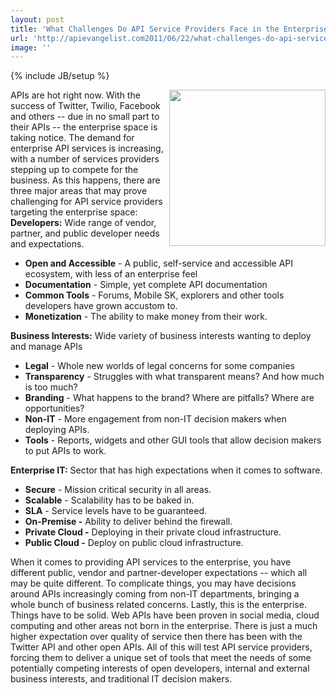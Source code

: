 ```yaml
---
layout: post
title: 'What Challenges Do API Service Providers Face in the Enterprise Space'
url: 'http://apievangelist.com2011/06/22/what-challenges-do-api-service-providers-face-in-the-enterprise-space/'
image: ''
---
```

{% include JB/setup %}
<img src="http://kinlane-productions.s3.amazonaws.com/api-evangelist/enterprise.jpg"  width="250" align="right" />APIs are hot right now. With the success of Twitter, Twilio, Facebook and others -- due in no small part to their APIs -- the enterprise space is taking notice. The demand for enterprise API services is increasing, with a number of services providers stepping up to compete for the business. As this happens, there are three major areas that may prove challenging for API service providers targeting the enterprise space:
<strong>Developers:</strong> Wide range of vendor, partner, and public developer needs and expectations.
<ul >
     <li>
          <strong>Open and Accessible</strong> - A public, self-service and accessible API ecosystem, with less of an enterprise feel
     </li>
     <li>
          <strong>Documentation</strong> - Simple, yet complete API documentation
     </li>
     <li>
          <strong>Common Tools</strong> - Forums, Mobile SK, explorers and other tools developers have grown accustom to.
     </li>
     <li>
          <strong>Monetization</strong> - The ability to make money from their work.
     </li>
</ul><strong>Business Interests:</strong> Wide variety of business interests wanting to deploy and manage APIs
<ul >
     <li>
          <strong>Legal</strong> - Whole new worlds of legal concerns for some companies
     </li>
     <li>
          <strong>Transparency</strong> - Struggles with what transparent means? And how much is too much?
     </li>
     <li>
          <strong>Branding</strong> - What happens to the brand? Where are pitfalls? Where are opportunities?
     </li>
     <li>
          <strong>Non-IT</strong> - More engagement from non-IT decision makers when deploying APIs.
     </li>
     <li>
          <strong>Tools</strong> - Reports, widgets and other GUI tools that allow decision makers to put APIs to work.
     </li>
</ul><strong>Enterprise IT:</strong> Sector that has high expectations when it comes to software.
<ul >
     <li>
          <strong>Secure</strong> - Mission critical security in all areas.
     </li>
     <li>
          <strong>Scalable</strong> - Scalability has to be baked in.
     </li>
     <li>
          <strong>SLA</strong> - Service levels have to be guaranteed.
     </li>
     <li>
          <strong>On-Premise -</strong> Ability to deliver behind the firewall.
     </li>
     <li>
          <strong>Private Cloud -</strong> Deploying in their private cloud infrastructure.
     </li>
     <li>
          <strong>Public Cloud -</strong> Deploy on public cloud infrastructure.
     </li>
</ul>When it comes to providing API services to the enterprise, you have different public, vendor and partner-developer expectations -- which all may be quite different. To complicate things, you may have decisions around APIs increasingly coming from non-IT departments, bringing a whole bunch of business related concerns.
Lastly, this is the enterprise. Things have to be solid. Web APIs have been proven in social media, cloud computing and other areas not born in the enterprise. There is just a much higher expectation over quality of service then there has been with the Twitter API and other open APIs.
All of this will test API service providers, forcing them to deliver a unique set of tools that meet the needs of some potentially competing interests of open developers, internal and external business interests, and traditional IT decision makers.
